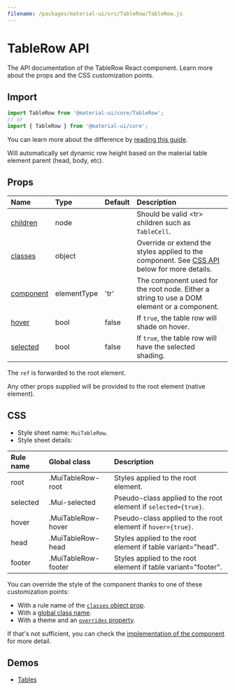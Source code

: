 ```yaml
---
filename: /packages/material-ui/src/TableRow/TableRow.js
---
```


<!--- This documentation is automatically generated, do not try to edit it. -->

# TableRow API

<p class="description">The API documentation of the TableRow React component. Learn more about the props and the CSS customization points.</p>

## Import

```js
import TableRow from '@material-ui/core/TableRow';
// or
import { TableRow } from '@material-ui/core';
```

You can learn more about the difference by [reading this guide](/guides/minimizing-bundle-size/).

Will automatically set dynamic row height
based on the material table element parent (head, body, etc).

## Props

| Name | Type | Default | Description |
|:-----|:-----|:--------|:------------|
| <a class="anchor-link" id="props--children"></a><a href="#props--children" class="prop-name">children</a> | <span class="prop-type">node</span> |  | Should be valid &lt;tr> children such as `TableCell`. |
| <a class="anchor-link" id="props--classes"></a><a href="#props--classes" class="prop-name">classes</a> | <span class="prop-type">object</span> |  | Override or extend the styles applied to the component. See [CSS API](#css) below for more details. |
| <a class="anchor-link" id="props--component"></a><a href="#props--component" class="prop-name">component</a> | <span class="prop-type">elementType</span> | <span class="prop-default">'tr'</span> | The component used for the root node. Either a string to use a DOM element or a component. |
| <a class="anchor-link" id="props--hover"></a><a href="#props--hover" class="prop-name">hover</a> | <span class="prop-type">bool</span> | <span class="prop-default">false</span> | If `true`, the table row will shade on hover. |
| <a class="anchor-link" id="props--selected"></a><a href="#props--selected" class="prop-name">selected</a> | <span class="prop-type">bool</span> | <span class="prop-default">false</span> | If `true`, the table row will have the selected shading. |

The `ref` is forwarded to the root element.

Any other props supplied will be provided to the root element (native element).

## CSS

- Style sheet name: `MuiTableRow`.
- Style sheet details:

| Rule name | Global class | Description |
|:-----|:-------------|:------------|
| <span class="prop-name">root</span> | <span class="prop-name">.MuiTableRow-root</span> | Styles applied to the root element.
| <span class="prop-name">selected</span> | <span class="prop-name">.Mui-selected</span> | Pseudo-class applied to the root element if `selected={true}`.
| <span class="prop-name">hover</span> | <span class="prop-name">.MuiTableRow-hover</span> | Pseudo-class applied to the root element if `hover={true}`.
| <span class="prop-name">head</span> | <span class="prop-name">.MuiTableRow-head</span> | Styles applied to the root element if table variant="head".
| <span class="prop-name">footer</span> | <span class="prop-name">.MuiTableRow-footer</span> | Styles applied to the root element if table variant="footer".

You can override the style of the component thanks to one of these customization points:

- With a rule name of the [`classes` object prop](/customization/components/#overriding-styles-with-classes).
- With a [global class name](/customization/components/#overriding-styles-with-global-class-names).
- With a theme and an [`overrides` property](/customization/globals/#css).

If that's not sufficient, you can check the [implementation of the component](https://github.com/mui-org/material-ui/blob/master/packages/material-ui/src/TableRow/TableRow.js) for more detail.

## Demos

- [Tables](/components/tables/)

